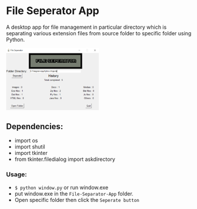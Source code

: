# File Seperator App
A desktop app for file management in particular directory which is separating various extension files from source folder to specific folder using Python.

<img src="assets/fileSeparator.png" width="50%" height="50%">

## Dependencies:
  * import os
  * import shutil
  * import tkinter
  * from tkinter.filedialog import askdirectory

### Usage:
  * ```$ python window.py``` or run window.exe 
  * put window.exe in the `File-Separator-App` folder.
  * Open specific folder then click the `Seperate button`
 
